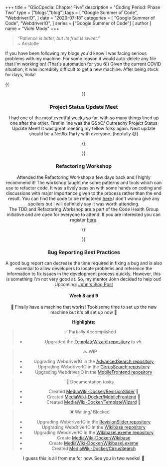 +++
title = "GSoCpedia: Chapter Five"
description = "Coding Period: Phase Two"
type = ["blogs","blog"]
tags = [
    "Google Summer of Code",
    "WebdriverIO",
]
date = "2020-07-18"
categories = [
    "Google Summer of Code",
    "WebdriverIO",
]
series = ["Google Summer of Code"]
[ author ]
  name = "Vidhi Mody"
+++

> *“Patience is bitter, but its fruit is sweet.”* \
> ~ Aristotle

If you have been following my blogs you'd know I was facing serious problems with my machine. For some reason it would auto-delete any file that I'm working on! (That's automation for you :dizzy_face:) Given the current COVID situation, it was incredibly difficult to get a new machine. After being stuck for days, Voila!

{{<center src="/img/Laptop.jpeg" alt="Macbook Pro 2020">}}

### Project Status Update Meet

I had one of the most eventful weeks so far, with so many things lined up one after the other. First in line was the GSoC/ Outreachy Project Status Update Meet! It was great meeting my fellow folks again. Next update should be a Netflix Party with everyone. (hopfully :sweat_smile:)

{{<center src="/img/GSoC_Meet.jpeg" alt="GSoC Project Update Meet">}}

### Refactoring Workshop

Attended the Refactoring Workshop a few days back and I highly recommend it! The workshop taught me some patterns and tools which can use to refactor code. It was a lively session with some hands on coding and discussions with major importance given to the process rather than the end result. You can find the code to be refactored [here](https://github.com/gehel/exo-heating-system/tree/master).I don't wanna give any spoilers but I will definitely say it was worth attending. \
The TDD and Refactoring Workshop are a part of the Code Health Group initiative and are open for everyone to attend! If you are interested you can register [here](https://www.mediawiki.org/wiki/Code_Health_Group/projects/DevEd/Workshops).

{{<center src="/img/Refactoring_Workshop.jpeg" alt="Refactoring Workshop">}}

### Bug Reporting Best Practices

A good bug report can decrease the time required in fixing a bug and is also essential to allow developers to locate problems and reference the information to fix issues in the development process quickly. However, this is something I'm not very good at. So, my mentor John decided to help out! \
Upcoming: [John's Blog Post](https://phabricator.wikimedia.org/T258075)

#### Week 8 and 9 

:tada: Finally have a machine that works! Took some time to set up the new machine but it's all set up now :information_desk_person:

**Highlights:**
> :white_check_mark: Partially Accomplished 
> - Upgraded the [TemplateWizard repository](https://phabricator.wikimedia.org/T257340) to v5.

> :soon: WIP 
> - Upgrading WebdriverIO in the [AdvancedSearch repository](https://phabricator.wikimedia.org/T255382)
> - Upgrading WebdriverIO in the [CirrusSearch repository](https://phabricator.wikimedia.org/T257525)
> - Upgrading WebdriverIO in the [MobileFrontend repository](https://phabricator.wikimedia.org/T256977)

> :page_with_curl: Documentation tasks 
> - Created [MediaWiki-Docker/RevisionSlider](https://www.mediawiki.org/wiki/MediaWiki-Docker/RevisionSlider) :100:
> - Created [MediaWiki-Docker/MobileFrontend](https://www.mediawiki.org/wiki/MediaWiki-Docker/Extension/MobileFrontend) :100:
> - Created [MediaWiki-Docker/TemplateWizard](https://www.mediawiki.org/wiki/MediaWiki-Docker/Extension/TemplateWizard) :100:

> :x: Waiting/ Blocked
> - Upgrading WebdriverIO in the [RevisionSlider repository](https://phabricator.wikimedia.org/T250601)
> - Upgrading WebdriverIO in the [Wikibase repository](https://phabricator.wikimedia.org/T255045)
> - Upgrading WebdriverIO in the [WikibaseLexeme repository](https://phabricator.wikimedia.org/T255051)
> - Create [MediaWiki-Docker/Wikibase](https://www.mediawiki.org/wiki/MediaWiki-Docker/Wikibase)
> - Create [MediaWiki-Docker/WikibaseLexeme](https://www.mediawiki.org/wiki/MediaWiki-Docker/WikibaseLexeme)
> - Created [MediaWiki-Docker/CirrusSearch](https://www.mediawiki.org/wiki/MediaWiki-Docker/Extension/CirrusSearch)

I guess this is all from me for now. See you in two weeks! :beers:
